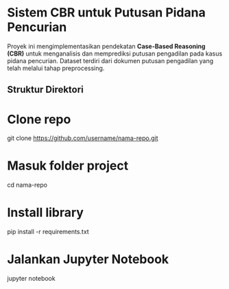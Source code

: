 # Sistem CBR untuk Putusan Pidana Pencurian

Proyek ini mengimplementasikan pendekatan **Case-Based Reasoning (CBR)** untuk menganalisis dan memprediksi putusan pengadilan pada kasus pidana pencurian. 
Dataset terdiri dari dokumen putusan pengadilan yang telah melalui tahap preprocessing.

## Struktur Direktori
# Clone repo
git clone https://github.com/username/nama-repo.git

# Masuk folder project
cd nama-repo

# Install library
pip install -r requirements.txt

# Jalankan Jupyter Notebook
jupyter notebook
